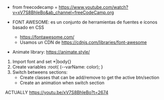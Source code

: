 - from freecodecamp = https://www.youtube.com/watch?v=xV7S8BhIeBo&ab_channel=freeCodeCamp.org
- FONT AWESOME: es un conjunto de herramientas de fuentes e íconos basado en CSS 
    - https://fontawesome.com/
    - Usamos un CDN de https://cdnjs.com/libraries/font-awesome

- Animate library: https://animate.style/


1) Import font and set *|body{}
2) Create variables :root{ (--varName: color); }
3) Switch betweens sections:
    - Create classes that can be add/remove to get the active btn/section
    - Create an animation when switch section
    

ACTUALLY https://youtu.be/xV7S8BhIeBo?t=2674
